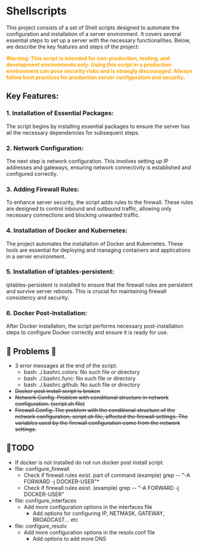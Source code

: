 # Shellscripts
This project consists of a set of Shell scripts designed to automate the configuration and installation of a server environment. It covers several essential steps to set up a server with the necessary functionalities. Below, we describe the key features and steps of the project:

<span style="color: orange">**Warning: This script is intended for non-production, testing, and development environments only. Using this script in a production environment can pose security risks and is strongly discouraged. Always follow best practices for production server configuration and security.**</span>

## Key Features:
### 1. Installation of Essential Packages:
The script begins by installing essential packages to ensure the server has all the necessary dependencies for subsequent steps.

### 2. Network Configuration:
The next step is network configuration. This involves setting up IP addresses and gateways, ensuring network connectivity is established and configured correctly.

### 3. Adding Firewall Rules:
To enhance server security, the script adds rules to the firewall. These rules are designed to control inbound and outbound traffic, allowing only necessary connections and blocking unwanted traffic.

### 4. Installation of Docker and Kubernetes:
The project automates the installation of Docker and Kubernetes. These tools are essential for deploying and managing containers and applications in a server environment.

### 5. Installation of iptables-persistent:
iptables-persistent is installed to ensure that the firewall rules are persistent and survive server reboots. This is crucial for maintaining firewall consistency and security.

### 6. Docker Post-Installation:
After Docker installation, the script performs necessary post-installation steps to configure Docker correctly and ensure it is ready for use.

## 🍍 Problems 🍍
* 3 error messages at the end of the script:
  * bash: ./.bashrc.colors: No such file or directory
  * bash: ./.bashrc.func: No such file or directory
  * bash: ./.bashrc.github: No such file or directory
* <s>Docker post install script is broken</s>
* <s>Network Config. Problem with conditional structure in network configuration.
(script.sh file) </s>
* <s>Firewall Config. The problem with the conditional structure of the network configuration,
script.sh file, affected the firewall settings. The variables used by the
firewall configuration come from the network settings.</s>

## 📝TODO
* If docker is not installed do not run docker post install script.
* file: configure_firewall
  * Check if firewall rules exist. part of command (example) grep -- "-A FORWARD -j DOCKER-USER"*
  * Check if firewall rules exist. (example) grep -- "-A FORWARD -j DOCKER-USER"
* file: configure_interfaces
  * Add more configuration options in the interfaces file
    * Add options for configuring IP, NETMASK, GATEWAY, BROADCAST... etc
* file: configure_resolv
  * Add more configuration options in the resolv.conf file
    * Add options to add more DNS
